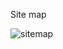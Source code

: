 Site map 

![sitemap](https://github.com/memor24/myVM/assets/112832477/75e1d1fe-7c4a-49b9-b4d6-2c442bee8a27)
